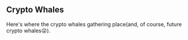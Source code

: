 ## Crypto Whales


Here's where the crypto whales gathering place(and, of course, future crypto whales😜).
